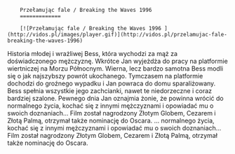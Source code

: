 
        Przełamując fale / Breaking the Waves 1996 
        =============
        
        [![Przełamując fale / Breaking the Waves 1996 ](http://vidos.pl/images/player.gif)](http://vidos.pl/przelamujac-fale-breaking-the-waves-1996)
        
        
 Historia młodej i wrażliwej Bess, która wychodzi za mąż za doświadczonego mężczyznę. Wkrótce Jan wyjeżdża do pracy na platformie wiertniczej na Morzu Północnym. Wierna, lecz bardzo samotna Bess modli się o jak najszybszy powrót ukochanego. Tymczasem na platformie dochodzi do groźnego wypadku i Jan powraca do domu sparaliżowany. Bess spełnia wszystkie jego zachcianki, nawet te niedorzeczne i coraz bardziej szalone. Pewnego dnia Jan oznajmia żonie, że powinna wrócić do normalnego życia, kochać się z innymi mężczyznami i opowiadać mu o swoich doznaniach... Film został nagrodzony Złotym Globem, Cezarem i Złotą Palmą, otrzymał także nominację do Oscara.   ... normalnego życia, kochać się z innymi mężczyznami i opowiadać mu o swoich doznaniach... Film został nagrodzony Złotym Globem, Cezarem i Złotą Palmą, otrzymał także nominację do Oscara.
    